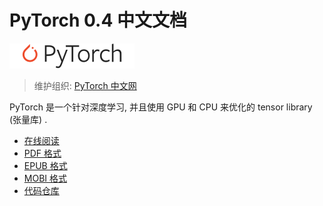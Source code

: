 # PyTorch 0.4 中文文档

![](img/73dd6bbb.png)

> 维护组织: [PyTorch 中文网](https://ptorch.com/docs/8/)

PyTorch 是一个针对深度学习, 并且使用 GPU 和 CPU 来优化的 tensor library (张量库) .

*   [在线阅读](https://pytorch.apachecn.org/docs/0.4/)
*   [PDF 格式](https://www.gitbook.com/download/pdf/book/wizardforcel/pytorch-04-doc)
*   [EPUB 格式](https://www.gitbook.com/download/epub/book/wizardforcel/pytorch-04-doc)
*   [MOBI 格式](https://www.gitbook.com/download/mobi/book/wizardforcel/pytorch-04-doc)
*   [代码仓库](https://github.com/apachecn/pytorch-doc-zh)